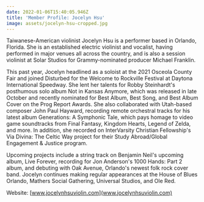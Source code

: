 ```yaml
---
date: 2022-01-06T15:40:05.946Z
title: 'Member Profile: Jocelyn Hsu'
image: assets/jocelyn-hsu-cropped.jpg
---
```

Taiwanese-American violinist Jocelyn Hsu is a performer based in Orlando, Florida. She is an established electric violinist and vocalist, having performed in major venues all across the country, and is also a session violinist at Solar Studios for Grammy-nominated producer Michael Franklin.

This past year, Jocelyn headlined as a soloist at the 2021 Osceola County Fair and joined Disturbed for the Welcome to Rockville Festival at Daytona International Speedway. She lent her talents for Robby Steinhardt's posthumous solo album Not in Kansas Anymore, which was released in late October and recently nominated for Best Album, Best Song, and Best Album Cover on the Prog Report Awards. She also collaborated with Utah-based composer John Paul Hayward, recording remote orchestral tracks for his latest album Generations: A Symphonic Tale, which pays homage to video game soundtracks from Final Fantasy, Kingdom Hearts, Legend of Zelda, and more. In addition, she recorded on InterVarsity Christian Fellowship's Via Divina: The Celtic Way project for their Study Abroad/Global Engagement & Justice program.

Upcoming projects include a string track on Benjamin Neil's upcoming album, Live Forever, recording for Jon Anderson's 1000 Hands: Part 2 album, and debuting with Oak Avenue, Orlando's newest folk rock cover band. Jocelyn continues making regular appearances at the House of Blues Orlando, Mathers Social Gathering, Universal Studios, and Ole Red. 

Website: [www.jocelynhsuviolin.com](www.jocelynhsuviolin.com)
